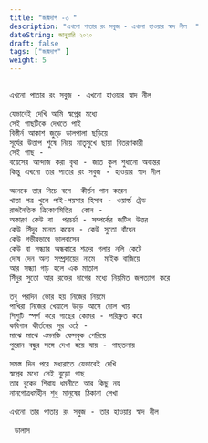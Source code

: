 ```yaml
---
title: "জন্মদাগ -৩ "
description: "এখনো পাতার রং সবুজ - এখনো হাওয়ার স্বাদ নীল  "
dateString: জানুয়ারি ২০২০
draft: false
tags: ["জন্মদাগ" ]
weight: 5
---
```

<pre>

এখনো পাতার রং সবুজ - এখনো হাওয়ার স্বাদ নীল  

যেভাবেই দেখি আমি স্বপ্নের মধ্যে 
সেই গাছটিকে দেখতে পাই 
বিস্তীর্ন আকাশ জুড়ে ডালপালা ছড়িয়ে 
সূর্যের উত্তাপ শুষে নিয়ে মাতৃসুখে ছায়া বিতরণকারী 
সেই গাছ - 
বয়েসের আন্দাজ করা বৃথা - জাত কুল শুধানো অবান্তর 
কিন্তু এখনো তার পাতার রং সবুজ - হাওয়ার স্বাদ নীল  

অনেকে তার নিচে বসে  কীর্তন গান করেন 
খাতা পত্র খুলে পাই-পয়সার হিসাব - ওয়ার্ল্ড ট্রেড 
রাজনৈতিক ত্রিকোণমিতির  কোন - 
অকারণ কেউ বা  পরচর্চা - সম্পর্কের জটিল উত্তর 
কেউ সিঁদুর মানত করেন - কেউ সুতো বাঁধেন 
কেউ গভীরভাবে ভালবাসেন 
কেউ বা সন্ধ্যার অন্ধকারে শত্রুর গলার নলি কেটে 
দোষ দেন অন্য সম্প্রদায়ের নামে  মাইক বাজিয়ে 
আর সন্ধ্যা গাঢ় হলে এক মাতাল 
সিঁদুর সুতো আর রক্তের দাগের মধ্যে নিয়মিত জলত্যাগ করে 

তবু পরদিন ভোর হয় নিজের নিয়মে 
পাখিরা নিজের খেয়ালে উড়ে আসে দোল খায় 
শিশুটি স্পর্শ করে গাছের কোমর - পরিস্রুত করে 
কবিগান কীর্তনের সুর ওঠে - 
মাঝে মাঝে এমনকি ফেসবুক পেরিয়ে
পুরোন বন্ধুর সঙ্গে দেখা হয়ে যায় - গাছতলায়

সমস্ত দিন পরে মধ্যরাতে যেভাবেই দেখি 
স্বপ্নের মধ্যে সেই বুড়ো গাছ 
তার বুকের শিরায় ধমনীতে আর কিছু নয় 
নামগোত্রধর্মহীন শুধু মানুষের ঠিকানা লেখা 

এখনো তার পাতার রং সবুজ - তার হাওয়ার স্বাদ নীল 

 ডালাস 

<pre>
